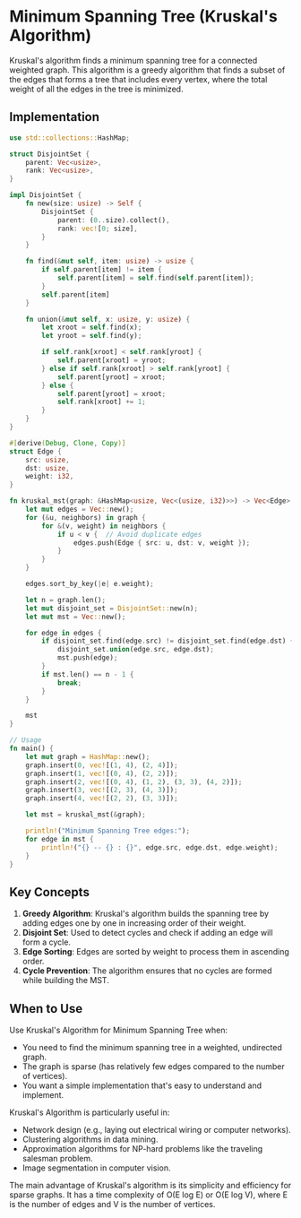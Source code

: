 # Minimum Spanning Tree (Kruskal's Algorithm)

Kruskal's algorithm finds a minimum spanning tree for a connected weighted graph. This algorithm is a greedy algorithm that finds a subset of the edges that forms a tree that includes every vertex, where the total weight of all the edges in the tree is minimized.

## Implementation

```rust
use std::collections::HashMap;

struct DisjointSet {
    parent: Vec<usize>,
    rank: Vec<usize>,
}

impl DisjointSet {
    fn new(size: usize) -> Self {
        DisjointSet {
            parent: (0..size).collect(),
            rank: vec![0; size],
        }
    }

    fn find(&mut self, item: usize) -> usize {
        if self.parent[item] != item {
            self.parent[item] = self.find(self.parent[item]);
        }
        self.parent[item]
    }

    fn union(&mut self, x: usize, y: usize) {
        let xroot = self.find(x);
        let yroot = self.find(y);

        if self.rank[xroot] < self.rank[yroot] {
            self.parent[xroot] = yroot;
        } else if self.rank[xroot] > self.rank[yroot] {
            self.parent[yroot] = xroot;
        } else {
            self.parent[yroot] = xroot;
            self.rank[xroot] += 1;
        }
    }
}

#[derive(Debug, Clone, Copy)]
struct Edge {
    src: usize,
    dst: usize,
    weight: i32,
}

fn kruskal_mst(graph: &HashMap<usize, Vec<(usize, i32)>>) -> Vec<Edge> {
    let mut edges = Vec::new();
    for (&u, neighbors) in graph {
        for &(v, weight) in neighbors {
            if u < v {  // Avoid duplicate edges
                edges.push(Edge { src: u, dst: v, weight });
            }
        }
    }

    edges.sort_by_key(|e| e.weight);

    let n = graph.len();
    let mut disjoint_set = DisjointSet::new(n);
    let mut mst = Vec::new();

    for edge in edges {
        if disjoint_set.find(edge.src) != disjoint_set.find(edge.dst) {
            disjoint_set.union(edge.src, edge.dst);
            mst.push(edge);
        }
        if mst.len() == n - 1 {
            break;
        }
    }

    mst
}

// Usage
fn main() {
    let mut graph = HashMap::new();
    graph.insert(0, vec![(1, 4), (2, 4)]);
    graph.insert(1, vec![(0, 4), (2, 2)]);
    graph.insert(2, vec![(0, 4), (1, 2), (3, 3), (4, 2)]);
    graph.insert(3, vec![(2, 3), (4, 3)]);
    graph.insert(4, vec![(2, 2), (3, 3)]);

    let mst = kruskal_mst(&graph);

    println!("Minimum Spanning Tree edges:");
    for edge in mst {
        println!("{} -- {} : {}", edge.src, edge.dst, edge.weight);
    }
}
```

## Key Concepts

1. **Greedy Algorithm**: Kruskal's algorithm builds the spanning tree by adding edges one by one in increasing order of their weight.
2. **Disjoint Set**: Used to detect cycles and check if adding an edge will form a cycle.
3. **Edge Sorting**: Edges are sorted by weight to process them in ascending order.
4. **Cycle Prevention**: The algorithm ensures that no cycles are formed while building the MST.

## When to Use

Use Kruskal's Algorithm for Minimum Spanning Tree when:

- You need to find the minimum spanning tree in a weighted, undirected graph.
- The graph is sparse (has relatively few edges compared to the number of vertices).
- You want a simple implementation that's easy to understand and implement.

Kruskal's Algorithm is particularly useful in:

- Network design (e.g., laying out electrical wiring or computer networks).
- Clustering algorithms in data mining.
- Approximation algorithms for NP-hard problems like the traveling salesman problem.
- Image segmentation in computer vision.

The main advantage of Kruskal's algorithm is its simplicity and efficiency for sparse graphs. It has a time complexity of O(E log E) or O(E log V), where E is the number of edges and V is the number of vertices.
